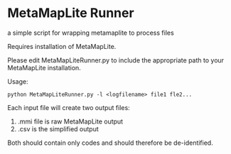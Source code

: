 # MetaMapLite Runner

a simple script for wrapping metamaplite to process files

Requires installation of MetaMapLite. 

Please edit MetaMapLiteRunner.py to include the appropriate path to your MetaMapLite installation.

Usage:

```
python MetaMapLiteRunner.py -l <logfilename> file1 fle2... 
```

Each input file will create two output files:

1. .mmi file is raw MetaMapLite output
2. .csv is the simplified output

Both should contain only codes and should therefore be de-identified.